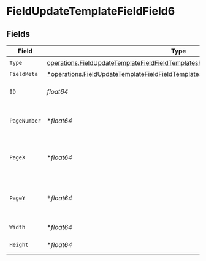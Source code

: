 # FieldUpdateTemplateFieldField6


## Fields

| Field                                                                                                                                                                                     | Type                                                                                                                                                                                      | Required                                                                                                                                                                                  | Description                                                                                                                                                                               |
| ----------------------------------------------------------------------------------------------------------------------------------------------------------------------------------------- | ----------------------------------------------------------------------------------------------------------------------------------------------------------------------------------------- | ----------------------------------------------------------------------------------------------------------------------------------------------------------------------------------------- | ----------------------------------------------------------------------------------------------------------------------------------------------------------------------------------------- |
| `Type`                                                                                                                                                                                    | [operations.FieldUpdateTemplateFieldFieldTemplatesFieldsRequestRequestBody6Type](../../models/operations/fieldupdatetemplatefieldfieldtemplatesfieldsrequestrequestbody6type.md)          | :heavy_check_mark:                                                                                                                                                                        | N/A                                                                                                                                                                                       |
| `FieldMeta`                                                                                                                                                                               | [*operations.FieldUpdateTemplateFieldFieldTemplatesFieldsRequestRequestBodyFieldMeta](../../models/operations/fieldupdatetemplatefieldfieldtemplatesfieldsrequestrequestbodyfieldmeta.md) | :heavy_minus_sign:                                                                                                                                                                        | N/A                                                                                                                                                                                       |
| `ID`                                                                                                                                                                                      | *float64*                                                                                                                                                                                 | :heavy_check_mark:                                                                                                                                                                        | The ID of the field to update.                                                                                                                                                            |
| `PageNumber`                                                                                                                                                                              | **float64*                                                                                                                                                                                | :heavy_minus_sign:                                                                                                                                                                        | The page number the field will be on.                                                                                                                                                     |
| `PageX`                                                                                                                                                                                   | **float64*                                                                                                                                                                                | :heavy_minus_sign:                                                                                                                                                                        | The X coordinate of where the field will be placed.                                                                                                                                       |
| `PageY`                                                                                                                                                                                   | **float64*                                                                                                                                                                                | :heavy_minus_sign:                                                                                                                                                                        | The Y coordinate of where the field will be placed.                                                                                                                                       |
| `Width`                                                                                                                                                                                   | **float64*                                                                                                                                                                                | :heavy_minus_sign:                                                                                                                                                                        | The width of the field.                                                                                                                                                                   |
| `Height`                                                                                                                                                                                  | **float64*                                                                                                                                                                                | :heavy_minus_sign:                                                                                                                                                                        | The height of the field.                                                                                                                                                                  |